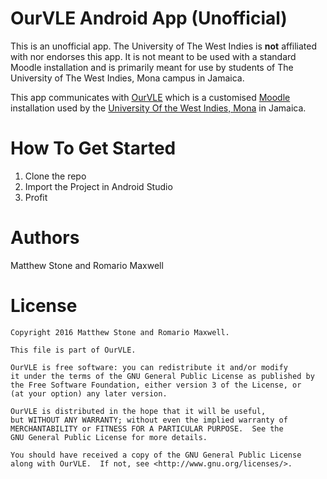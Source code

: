 # OurVLE Android App (Unofficial)
This is an unofficial app. The University of The West Indies is **not** affiliated with nor endorses this app. It is not meant to be used with a standard Moodle installation and is primarily meant for use by students of The University of The West Indies, Mona campus in Jamaica.

This app communicates with [OurVLE](http://ourvle.mona.uwi.edu) which is a customised [Moodle](https://moodle.org) installation used by the [University Of the West Indies, Mona](http://www.mona.uwi.edu) in Jamaica.

# How To Get Started
1. Clone the repo
2. Import the Project in Android Studio
3. Profit

# Authors
Matthew Stone and Romario Maxwell

# License
```
Copyright 2016 Matthew Stone and Romario Maxwell.

This file is part of OurVLE.

OurVLE is free software: you can redistribute it and/or modify
it under the terms of the GNU General Public License as published by
the Free Software Foundation, either version 3 of the License, or
(at your option) any later version.

OurVLE is distributed in the hope that it will be useful,
but WITHOUT ANY WARRANTY; without even the implied warranty of
MERCHANTABILITY or FITNESS FOR A PARTICULAR PURPOSE.  See the
GNU General Public License for more details.

You should have received a copy of the GNU General Public License
along with OurVLE.  If not, see <http://www.gnu.org/licenses/>.
```
